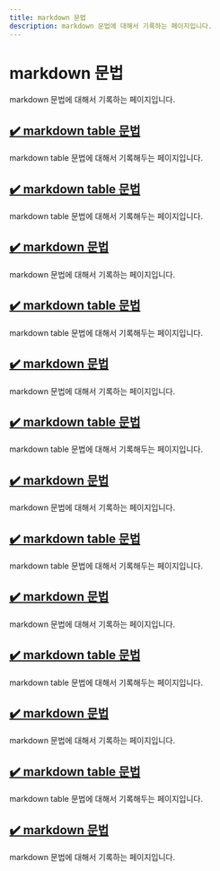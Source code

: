 ```yaml
---
title: markdown 문법
description: markdown 문법에 대해서 기록하는 페이지입니다.
---
```



markdown 문법
===


markdown 문법에 대해서 기록하는 페이지입니다.




[✔️ markdown table 문법](001_markdown_table.html 'markdown table 문법에 대해서 기록해두는 페이지입니다. ')
---


markdown table 문법에 대해서 기록해두는 페이지입니다. 


<!--001_markdown_table.html-->
[✔️  markdown table 문법](001_markdown_table.html)
---


markdown table 문법에 대해서 기록해두는 페이지입니다. 


<!--_README.html-->
[✔️  markdown 문법](_README.html)
---


markdown 문법에 대해서 기록하는 페이지입니다.


<!--001_markdown_table.html-->
[✔️  markdown table 문법](001_markdown_table.html)
---


markdown table 문법에 대해서 기록해두는 페이지입니다. 


<!--_README.html-->
[✔️  markdown 문법](_README.html)
---


markdown 문법에 대해서 기록하는 페이지입니다.


<!--001_markdown_table.html-->
[✔️  markdown table 문법](001_markdown_table.html)
---


markdown table 문법에 대해서 기록해두는 페이지입니다. 


<!--_README.html-->
[✔️  markdown 문법](_README.html)
---


markdown 문법에 대해서 기록하는 페이지입니다.


<!--001_markdown_table.html-->
[✔️  markdown table 문법](001_markdown_table.html)
---


markdown table 문법에 대해서 기록해두는 페이지입니다. 


<!--_README.html-->
[✔️  markdown 문법](_README.html)
---


markdown 문법에 대해서 기록하는 페이지입니다.


<!--001_markdown_table.html-->
[✔️  markdown table 문법](001_markdown_table.html)
---


markdown table 문법에 대해서 기록해두는 페이지입니다. 


<!--_README.html-->
[✔️  markdown 문법](_README.html)
---


markdown 문법에 대해서 기록하는 페이지입니다.


<!--001_markdown_table.html-->
[✔️  markdown table 문법](001_markdown_table.html)
---


markdown table 문법에 대해서 기록해두는 페이지입니다. 


<!--_README.html-->
[✔️  markdown 문법](_README.html)
---


markdown 문법에 대해서 기록하는 페이지입니다.
